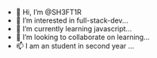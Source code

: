 - 👋 Hi, I’m @SH3FT1R
- 👀 I’m interested in full-stack-dev...
- 🌱 I’m currently learning javascript...
- 💞️ I’m looking to collaborate on learning...
- 📫 I am an student in second year ...

<!---
SH3FT1R/SH3FT1R is a ✨ special ✨ repository because its `README.md` (this file) appears on your GitHub profile.
You can click the Preview link to take a look at your changes.
--->

